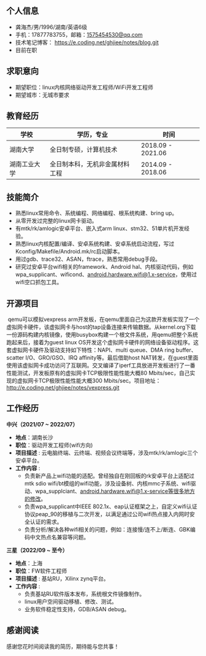 ## 个人信息

- 龚海杰/男/1996/湖南/英语6级
- 手机：17877783755，邮箱：1575454530@qq.com
- 技术笔记博客：   https://e.coding.net/ghjiee/notes/blog.git
- 目前在职

## 求职意向

- 期望职位：linux内核网络驱动开发工程师/WiFi开发工程师
- 期望城市：无城市要求

## 教育经历

| 学校         | 学历，专业                     | 时间              |
| ------------ | ------------------------------ | ----------------- |
| 湖南大学     | 全日制专硕，计算机技术         | 2018.09 - 2021.06 |
| 湖南工业大学 | 全日制本科，无机非金属材料工程 | 2014.09 - 2018.06 |


## 技能简介

* 熟悉linux常用命令、系统编程、网络编程、根系统构建、bring up。
* 从零开发过完整的linux网卡驱动。
* 有mtk/rk/amlogic安卓平台、嵌入式arm linux、stm32、51单片机开发经验。
* 熟悉linux内核配置/编译、安卓系统构建、安卓系统启动流程，写过Kconfig/Makefile/Android.mk/rc启动脚本。
* 用过gdb、trace32、ASAN，ftrace，熟悉常用debug手段。
* 研究过安卓平台wifi相关的framework、Android hal、内核驱动代码，例如wpa_supplicant、wificond、android.hardware.wifi@1.x-service，使用过wifi空口抓包工具。



## 开源项目

​        qemu可以模拟vexpress arm开发板，在qemu里面自己为这款开发板实现了一个虚拟网卡硬件，该虚拟网卡与host的tap设备连接来传输数据。从kernel.org下载一份源码构建内核镜像，使用busybox构建一个根文件系统，用qemu把整个系统跑起来后，接着为guest linux OS开发这个虚拟网卡硬件的网络设备驱动程序。这套虚拟网卡硬件及驱动支持如下特性：NAPI、multi queue、DMA ring buffer、 scatter I/O、GRO/GSO、IRQ affinity等。最后借助host NAT转发，在guest里面使用该虚拟网卡成功访问了互联网。交叉编译了iperf工具放进开发板进行了一番性能测试，开发板原有的虚拟网卡TCP极限性能性能大概80 Mbits/sec，自己实现的虚拟网卡TCP极限性能性能大概300  Mbits/sec。项目地址：http://e.coding.net/ghjiee/notes/vexpress.git

<div STYLE="page-break-after: always;"></div>


## 工作经历

**中兴（2021/07 ~ 2022/07）**

- **地点**：湖南长沙
- **职位**：驱动开发工程师(wifi方向)
- **项目描述** : 云电脑终端、云终端、视频会议终端等，涉及mtk/rk/amlogic三个安卓平台。
- **工作内容** : 
  * 负责新产品上wifi功能的适配。曾经独自在刚回板的rk安卓平台上适配过mtk sdio wifi/bt模组的wifi功能，涉及设备树、内核mmc子系统、wifi驱动、wpa_supplciant、android.hardware.wifi@1.x-service等很多地方的修改。
  * 负责wpa_supplicant中IEEE 802.1x、eap认证框架之上，自定义wifi认证协议peap_90的移植与二次开发，以满足通过公司wifi热点接入内网时安全认证的需求。
  * 负责分析/解决各种wifi相关的问题，例如：连接慢/连不上/断连、GBK编码中文热点名兼容等问题。

**三星（2022/09 ~ 至今）**

- **地点**：上海
- **职位**：FW软件工程师
- **项目描述** : 基站RU，Xilinx zynq平台。
- **工作内容** : 
  * 负责基站RU软件版本发布，系统根文件镜像制作。
  * linux用户空间驱动移植、修改、测试。
  * 业务软件稳定性支持，GDB/ASAN debug。


## 感谢阅读

感谢您花时间阅读我的简历，期待能与您共事！

<div style="page-break-after: always;"></div>